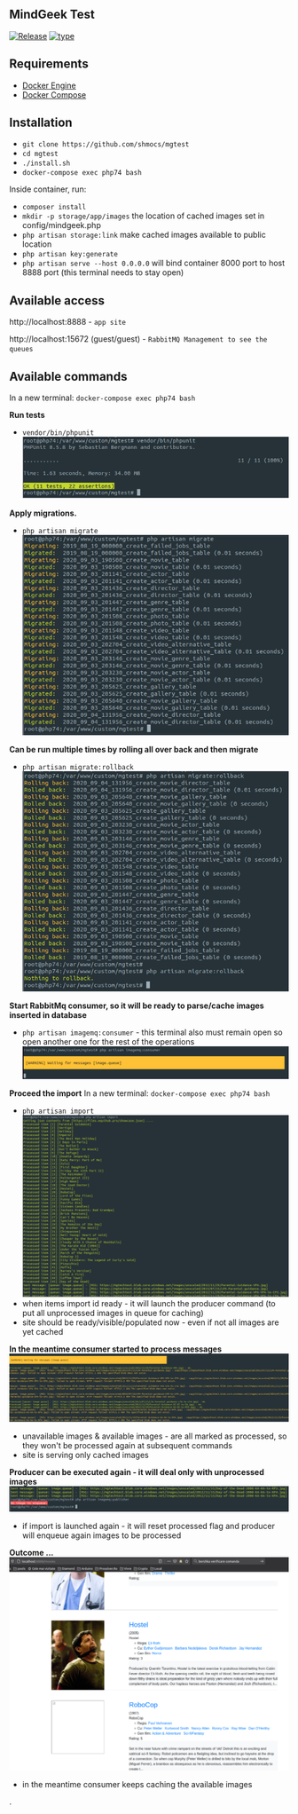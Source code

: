 MindGeek Test
---

[![Release](https://img.shields.io/badge/release-1.0-orange.svg)](https://github.com/shmocs/mgtest)
[![type](https://img.shields.io/badge/type-Docker-blue.svg)](https://www.docker.com/)


## Requirements

* [Docker Engine](https://docs.docker.com/engine/install/)
* [Docker Compose](https://docs.docker.com/compose/install/)

## Installation
- `git clone https://github.com/shmocs/mgtest`
- `cd mgtest`
- `./install.sh`
- `docker-compose exec php74 bash`

Inside container, run:
- `composer install`
- `mkdir -p storage/app/images` the location of cached images set in config/mindgeek.php 
- `php artisan storage:link` make cached images available to public location 
- `php artisan key:generate`
- `php artisan serve --host 0.0.0.0` will bind container 8000 port to host 8888 port (this terminal needs to stay open)

## Available access
http://localhost:8888 - `app site`

http://localhost:15672 (guest/guest) - `RabbitMQ Management to see the queues`

## Available commands
In a new terminal: `docker-compose exec php74 bash`

**Run tests**
 - `vendor/bin/phpunit`
![demo](docs/img/phpunit.png)

**Apply migrations.**
 - `php artisan migrate`
![demo](docs/img/migrate.png)  

**Can be run multiple times by rolling all over back and then migrate**
 - `php artisan migrate:rollback`  
![demo](docs/img/migrate-rollback.png)

**Start RabbitMq consumer, so it will be ready to parse/cache images inserted in database**
- `php artisan imagemq:consumer` - this terminal also must remain open so open another one for the rest of the operations 
![demo](docs/img/consumer.png)

**Proceed the import**
In a new terminal: `docker-compose exec php74 bash`
- `php artisan import`
![demo](docs/img/import.png)
- when items import id ready - it will launch the producer command (to put all unprocessed images in queue for caching)
- site should be ready/visible/populated now - even if not all images are yet cached  

**In the meantime consumer started to process messages**
![demo](docs/img/consumer-at-work.png)
- unavailable images & available images - are all marked as processed, so they won't be processed again at subsequent commands 
- site is serving only cached images 


**Producer can be executed again - it will deal only with unprocessed images**
![demo](docs/img/produce-again.png)
- if import is launched again - it will reset processed flag and producer will enqueue again images to be processed



**Outcome ...**
![demo](docs/img/movie-list.png)
- in the meantime consumer keeps caching the available images 

.

